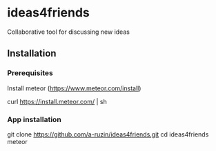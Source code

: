 # ideas4friends
Collaborative tool for discussing new ideas


## Installation

### Prerequisites

Install meteor (https://www.meteor.com/install)

curl https://install.meteor.com/ | sh

### App installation

git clone https://github.com/a-ruzin/ideas4friends.git
cd ideas4friends
meteor
